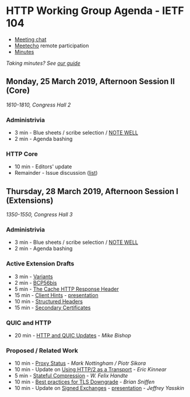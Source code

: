 # HTTP Working Group Agenda - IETF 104

* [Meeting chat](xmpp:httpbis@jabber.ietf.org?join)
* [Meetecho](http://www.meetecho.com/ietf104/httpbis) remote participation
* [Minutes](http://etherpad.tools.ietf.org:9000/p/ietf104httpbis)

*Taking minutes? See [our guide](https://github.com/httpwg/wiki/wiki/TakingMinutes)*


## Monday, 25 March 2019, Afternoon Session II  (Core)

_1610-1810, Congress Hall 2_

### Administrivia

*  3 min - Blue sheets / scribe selection / [NOTE WELL](https://www.ietf.org/about/note-well/)
*  2 min - Agenda bashing

### HTTP Core

* 10 min - Editors' update
* Remainder - Issue discussion ([list](https://github.com/httpwg/http-core/labels/discuss))


## Thursday, 28 March 2019, Afternoon Session I (Extensions)

_1350-1550, Congress Hall 3_

### Administrivia

*  3 min - Blue sheets / scribe selection / [NOTE WELL](https://www.ietf.org/about/note-well/)
*  2 min - Agenda bashing

### Active Extension Drafts

*  3 min - [Variants](https://tools.ietf.org/html/draft-ietf-httpbis-variants)
*  2 min - [BCP56bis](https://tools.ietf.org/html/draft-ietf-httpbis-bcp56bis)
*  5 min - [The Cache HTTP Response Header](https://tools.ietf.org/html/draft-ietf-httpbis-cache-header)
* 15 min - [Client Hints](https://tools.ietf.org/html/draft-ietf-httpbis-client-hints) - [presentation](https://docs.google.com/presentation/d/1mTvisb_3VAQV-XeJS6cRxDDIIFPXJCmOUFYRDTHRQ9w/edit#slide=id.p)
* 10 min - [Structured Headers](https://tools.ietf.org/html/draft-ietf-httpbis-header-structure)
* 15 min - [Secondary Certificates](https://tools.ietf.org/html/draft-ietf-httpbis-http2-secondary-certs)

### QUIC and HTTP

* 20 min - [HTTP and QUIC Updates](https://tools.ietf.org/html/draft-ietf-quic-http) - *Mike Bishop* 

### Proposed / Related Work

* 10 min - [Proxy Status](https://tools.ietf.org/html/draft-nottingham-proxy-status) - *Mark Nottingham / Piotr Sikora*
* 10 min - Update on [Using HTTP/2 as a Transport](https://tools.ietf.org/html/draft-kinnear-httpbis-http2-transport) - *Eric Kinnear*
* 5 min - [Stateful Compression](https://tools.ietf.org/html/draft-kucherawy-httpbis-dict-sec) - *W. Felix Handte*
* 10 min - [Best practices for TLS Downgrade](https://tools.ietf.org/html/draft-richsalz-httpbis-https-downgrade) - *Brian Sniffen*
* 10 min - Update on [Signed Exchanges](https://tools.ietf.org/html/draft-yasskin-http-origin-signed-responses) - [presentation](https://docs.google.com/presentation/d/1yeKwls-rnEB3-pikOtJnbmC_ZngEfwGqrBmwST6-Vmc/preview) - *Jeffrey Yasskin*
